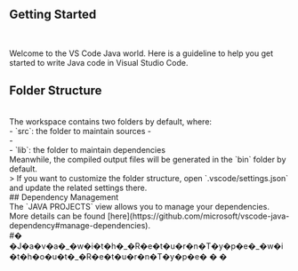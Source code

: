 ## Getting Started
<br/>

Welcome to the VS Code Java world. Here is a guideline to help you get started to write Java code in Visual Studio Code.
<br/>
## Folder Structure
<br/>
The workspace contains two folders by default, where:
<br/>
- `src`: the folder to maintain sources
- <br/>
- <br/>
- `lib`: the folder to maintain dependencies
<br/>
Meanwhile, the compiled output files will be generated in the `bin` folder by default.
<br/>
> If you want to customize the folder structure, open `.vscode/settings.json` and update the related settings there.
<br/>
## Dependency Management
<br/>
The `JAVA PROJECTS` view allows you to manage your dependencies. More details can be found [here](https://github.com/microsoft/vscode-java-dependency#manage-dependencies).
<br/>
#� �J�a�v�a�_�w�i�t�h�_�R�e�t�u�r�n�T�y�p�e�_�w�i�t�h�o�u�t�_�R�e�t�u�r�n�T�y�p�e�
�
�
